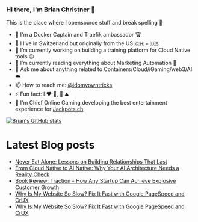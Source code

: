 ### Hi there, I'm Brian Christner 👋
This is the place where I opensource stuff and break spelling :rofl:

- 🐳 I'm a Docker Captain and Traefik ambassador :trophy:
- 📍 I live in Switzerland but originally from the US :switzerland: + :us:
- 🔭 I’m currently working on building a training platform for Cloud Native tools :wink:
- 🌱 I’m currently reading everything about Marketing Automation :book:
- 💬 Ask me about anything related to Containers/Cloud/iGaming/web3/AI :cloud:
- 📫 How to reach me: [@idomyowntricks](https://twitter.com/idomyowntricks)
- ⚡ Fun fact: I :heart: :bicyclist:, :ski: :mountain:
- 🎰 I'm Chief Online Gaming developing the best entertainment experience for [Jackpots.ch](https://www.jackpots.ch)

[![Brian's GitHub stats](https://github-readme-stats.vercel.app/api?username=vegasbrianc&show_icons=true&theme=dark)](https://github.com/anuraghazra/github-readme-stats)


# Latest Blog posts
<!-- BLOG-POST-LIST:START -->
- [Never Eat Alone: Lessons on Building Relationships That Last](https://brianchristner.io/never-eat-alone-lessons-on-building-relationships-that-last/)
- [From Cloud Native to AI Native: Why Your AI Architecture Needs a Reality Check](https://brianchristner.io/from-cloud-native-to-ai-native-why-your-ai-architecture-needs-a-reality-check/)
- [Book Review: Traction - How Any Startup Can Achieve Explosive Customer Growth](https://brianchristner.io/book-review-traction-how-any-startup-can-achieve-explosive-customer-growth/)
- [Why Is My Website So Slow? Fix It Fast with Google PageSpeed and CrUX](https://dev.to/vegasbrianc/why-is-my-website-so-slow-fix-it-fast-with-google-pagespeed-and-crux-4n05)
- [Why Is My Website So Slow? Fix It Fast with Google PageSpeed and CrUX](https://brianchristner.io/why-is-my-website-so-slow-fix-it-fast-with-google-pagespeed-and-crux/)
<!-- BLOG-POST-LIST:END -->
